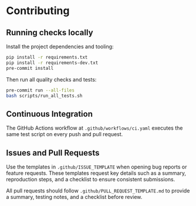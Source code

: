 # Contributing

## Running checks locally

Install the project dependencies and tooling:

```bash
pip install -r requirements.txt
pip install -r requirements-dev.txt
pre-commit install
```

Then run all quality checks and tests:

```bash
pre-commit run --all-files
bash scripts/run_all_tests.sh
```

## Continuous Integration

The GitHub Actions workflow at `.github/workflows/ci.yaml` executes the same test script on every push and pull request.

## Issues and Pull Requests

Use the templates in `.github/ISSUE_TEMPLATE` when opening bug reports or feature requests. These templates request key details such as a summary, reproduction steps, and a checklist to ensure consistent submissions.

All pull requests should follow `.github/PULL_REQUEST_TEMPLATE.md` to provide a summary, testing notes, and a checklist before review.
